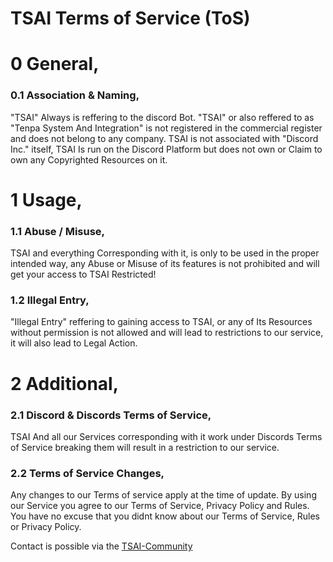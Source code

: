 # TSAI Terms of Service (ToS)

# 0 General,
### 0.1 Association & Naming,
"TSAI" Always is reffering to the discord Bot.
"TSAI" or also reffered to as "Tenpa System And Integration" is not registered in the commercial register and does not belong to any company.
TSAI is not associated with "Discord Inc." itself, TSAI Is run on the Discord Platform but does not own or Claim to own any Copyrighted Resources on it.

# 1 Usage,
### 1.1 Abuse / Misuse,
TSAI and everything Corresponding with it, is only to be used in the proper intended way,
any Abuse or Misuse of its features is not prohibited and will get your access to TSAI Restricted!
### 1.2 Illegal Entry,
"Illegal Entry" reffering to gaining access to TSAI, or any of Its Resources without permission is not allowed and will lead to restrictions to our service,
it will also lead to Legal Action.

# 2 Additional,
### 2.1 Discord & Discords Terms of Service,
TSAI And all our Services corresponding with it work under Discords Terms of Service breaking them will result in a restriction to our service.
### 2.2 Terms of Service Changes,
Any changes to our Terms of service apply at the time of update.
By using our Service you agree to our Terms of Service, Privacy Policy and Rules.
You have no excuse that you didnt know about our Terms of Service, Rules or Privacy Policy.

Contact is possible via the [TSAI-Community](https://discord.gg/GsDXseZpxf)
